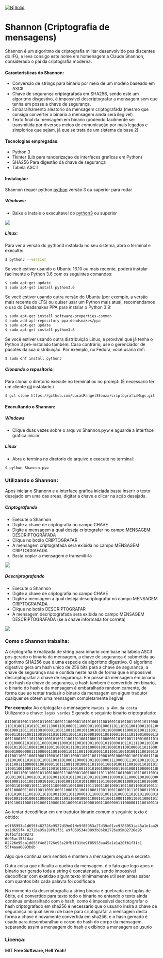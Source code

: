 
[![N|Solid](https://eventos.ifg.edu.br/semanai2c/wp-content/uploads/sites/7/2016/08/marca-ifg-2015-todas-as-verses.png)](https://www.ifg.edu.br/goiania)

# Shannon (Criptografia de mensagens)

Shannon é um algoritmo de criptografia militar desenvolvido pos discentes do IFG, e leva consigo este nome em homenagem a Claude Shannon, considerado o pai da criptografia moderna.
#### Caracteristicas do Shannon:

  - Conversão de strings para binario por meio de um modelo baseado em ASCII
  - Chave de segurança criptografada em SHA256, sendo este um algoritmo disgestivo, é impossivel descriptografar a mensagem sem que tenha em posse a chave de segurança.
  - Embaralhamento aleatorio da mensagem criptografada (mesmo que consiga converter o binario a mensagem ainda será ilegivel)
  - Texto final da mensagem em binario (podendo facilmente ser transmitida por diversos meios de comunicação por mais legados e simplorios que sejam, já que se trata de um sistema de base 2) 

#### Tecnologias empregadas:

  - Python 3
  - Tkinter (Lib para randerizaçao de interfaces graficas em Python)
  - SHA256 Para digestão da chave de segurança
  - Tabela ASCII


#### Instalação:

Shannon requer python [python](https://www.python.org/) versão 3 ou superior para rodar

##### Windows:

  - Baixe e instale o execultavel do [python3](https://www.python.org/ftp/python/3.9.0/python-3.9.0-amd64.exe) ou superior
  
  ![](https://python.robasworld.com/wp-content/uploads/2017/09/pythonInstallationDir.gif)

##### Linux:
 Para ver a versão do python3 instalada no seu sistema, abra o terminal e execulte:
```sh
$ python3 --version
```
Se você estiver usando o Ubuntu 16.10 ou mais recente, poderá instalar facilmente o Python 3.6 com os seguintes comandos:
```sh
$ sudo apt-get update
$ sudo apt-get install python3.6
```
Se você estiver usando outra versão do Ubuntu (por exemplo, a versão mais recente do LTS) ou quiser usar um Python mais atual, recomendamos o uso do Deadsnakes PPA para instalar o Python 3.8:

```sh
$ sudo apt-get install software-properties-common
$ sudo add-apt-repository ppa:deadsnakes/ppa
$ sudo apt-get update
$ sudo apt-get install python3.8
```

Se você estiver usando outra distribuição Linux, é provável que já tenha o Python 3 pré-instalado também. Caso contrário, use o gerenciador de pacotes da sua distribuição. Por exemplo, no Fedora, você usaria dnf:

```sh
$ sudo dnf install python3
```
##### Clonando o repositorio:
Para clonar o diretorio execute no terminal ou no prompt:
(É necessario ter um cliente [git](https://git-scm.com/) instalado )
```sh
$ git clone https://github.com/LucasRangelSSouza/criptografiaMsgs.git
```
#### Execultando o Shannon:

##### Windows
  - Clique duas vezes sobre o arquivo Shannon.pyw e aguarde a interface grafica iniciar
 
##### Linux
- Abra o termina no diretorio do arquivo e execute no terminal:
```sh
$ python Shannon.pyw
```

### Utilizando o Shannon:

Apos iniciar o Shanonn e a interface grafica iniciada basta inserir o texto desejado em uma das areas, digitar a chave e clicar na ação desejada.

##### Criptografando
- Execute o Shannon
- Digite a chave de criptografia no campo CHAVE
- Digite a mensagem a qual deseja criptografar no campo MENSAGEM DESCRIPTOGRAFADA
- Clique no botão CRIPTOGRAFAR
- A mensagem criptografada sera exibida no campo MENSAGEM CRIPTOGRAFADA
- Basta copiar a mensagem e transmiti-la

 ![](/gifs/howCrypt.gif)
##### Descriptografando
- Execute o Shannon
- Digite a chave de criptografia no campo CHAVE
- Digite a mensagem a qual deseja descriptografar no campo MENSAGEM CRIPTOGRAFADA
- Clique no botão DESCRIPTOGRAFAR
- A mensagem decriptografada sera exibida no campo MENSAGEM DESCRIPTOGRAFADA (se a chave informada for correta)

 ![](/gifs/howDecrypt.gif)

### Como o Shannon trabalha:
A criptografia é realizada de string para binario com base na tabela ASCII pos gerado o binario da mensagem, a chave de segurança é submetida ao algoritmo SHA256 que é uma especie de algoritmo digestivo.
O algoritmo digestivo gera um hash unico de 256 bits para a chave de segurança, a chave de segurança nao é contida neste hash de forma que é impossivel descriptografar a chave de segurança.
Em posse da mensagem em binario e do hash da chave de segurança, o hash tambem é convertido em binario, o binario do hash e da mensagem é embaralhado randomicamente, de forma que ao tentar traduzir o binario da mensagem em algum tradutor qualquer se obtem uma mensagem completamente ilegivel

**Por exemplo:**
Ao criptogafar a mensagem: ```Navios a 4km da costa```
Utilizando a chave: ```lagos verdes```
É gerado o seguinte binario criptografado:
```
01100101001110010110011000111000001101010011100100110101001100110110000100110001011001000011011000
11010100110101011001100011010000111000001100100011011100110010001101100110010100111001001101010011
00100011011101100100001100110011100101100101001100000011000101001110011001010011100101100110001110
00001101010011100100110101001100110110000100110010001101110110010000110011001110010110010100110000
00110001011101100110010100111001011001100011100000110101001110010011010100110011011010010110000100
11010000110101011000010011000101100101001100010110000101101111001100100011000001100110011000100011
00010110011000110011001100010111001101100001001100010110010000110110001101010011010101100110001101
00001000000011100000110010001101110011001000110110011001010011100100110101011000010011001000110000
01100110011000100011000101100110001100110011000100100000011001010011100101100110001110000011010100
11100100110101001100110011010001100001001100000011100000111001001100110110001000111000011000100110
10110011100000110010001101110011001000110110011001010011100100110101011011010011100000110010001101
11001100100011011001100101001110010011010100100000001100100011000001100110011000100011000101100110
00110011001100010110010000111000001100100011011100110010001101100110010100111001001101010110000101
10001100110001001101010011010101100110001101000110000101100001001000000011100000110010001101110011
00100011011001100101001110010011010101100011011000010011000101100100001101100011010100110101011001
10001101000110111100111000001100100011011100110010001101100110010100111001001101010111001100110010
00110000011001100110001000110001011001100011001100110001011101000110010100111001011001100011100000
11010100111001001101010011001101100001011000010011010000110101011000010011000101100101001100010110
00010011001000110000011001100110001000110001011001100011001100110001011000110011000100110101001101
01011001100011010001100001011000010110000100110000001110000011100100110011011000100011100001100010
```
Ao tentar decodificar em um tradutor binario comum o seguinte texto é obtido:
```
e9f85953a1d655f482726e9527d39e01Ne9f85953a27d39e01ve9f85953ia45a1e1ao20fb1f31
sa1d655f4 82726e95a20fb1f31 e9f859534a0893b8bk82726e95m82726e95 20fb1f31d8272
6e95ac155f4aa 82726e95ca1d655f4o82726e95s20fb1f31te9f85953aa45a1e1a20fb1f31c1
55f4aaa0893b8b
```
Algo que continua sem sentido e mantem a mensagem segura e secreta

Outra coisa que dificulta a quebra da mensagem, é o fato que logo apos o binario ser gerado toda a string é concatenada, sendo impossivel decodificar com exatidao algum texto minimamente util sem antes saber com quantos bits cada palavra foi codificada

No momento da descriptografia a string binaria é quebrada em tuplas de 8bits, e é convertido para texto todo o binario no entando o texto ainda continua embaralhado com o hash, como é impossivel decriptografar o hash criptografado em sha256 é necessario que o usuario insira a chave de segurança no qual serviu de base para criptografar a mensagem desta forma a chave é novamente convertida em sha256, e o hash gereado é usado para desembaralhar o corpo do hash do corpo da mensagem, separando assim a mensagem do hash e exibindo a mensagem ao usurio


### Licença:


MIT
**Free Software, Hell Yeah!**
